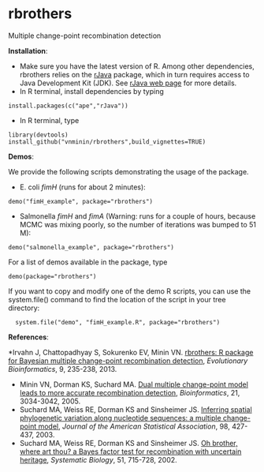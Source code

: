 # rbrothers
Multiple change-point recombination detection

**Installation**:

* Make sure you have the latest version of R. Among other dependencies, rbrothers relies on the <a href="http://cran.r-project.org/web/packages/rJava/index.html" target="_blank">rJava</a> package, which
in turn requires access to Java Development Kit (JDK). See
<a href="http://www.rforge.net/rJava/" target="_blank">rJava web page</a> for more details.
* In R terminal, install dependencies by typing
```
install.packages(c("ape","rJava"))
```
* In R terminal, type
```
library(devtools)
install_github("vnminin/rbrothers",build_vignettes=TRUE)
```

**Demos**:

We provide the following scripts demonstrating the usage of the package.
* E. coli *fimH* (runs for about 2 minutes):
```
demo("fimH_example", package="rbrothers")
```

* Salmonella *fimH* and *fimA* (Warning: runs for a couple of hours, because MCMC was mixing poorly, so the number of iterations was bumped to 51 M):
```
demo("salmonella_example", package="rbrothers")
```

For a list of demos available in the package, type
```
demo(package="rbrothers")
```
If you want to copy and modify one of the demo R scripts, you can use the system.file() command to find the location of the script in your tree directory:
```
  system.file("demo", "fimH_example.R", package="rbrothers")
```

**References**:

*Irvahn J, Chattopadhyay S, Sokurenko EV, Minin VN.
[rbrothers: R package for Bayesian multiple change-point recombination detection](http://www.la-press.com/rbrothers-r-package-for-bayesian-multiple-change-point-recombination-d-article-a3718), *Evolutionary Bioinformatics*, 9, 235-238, 2013.
* Minin VN, Dorman KS, Suchard MA.
 [Dual multiple change-point model leads to more accurate recombination detection](http://bioinformatics.oxfordjournals.org/content/21/13/3034.long),
 *Bioinformatics*, 21, 3034-3042, 2005.
* Suchard MA, Weiss RE, Dorman KS and Sinsheimer JS.
[Inferring spatial phylogenetic variation along nucleotide sequences:
a multiple change-point model](http://www.tandfonline.com/doi/abs/10.1198/016214503000215),
*Journal of the American Statistical Association*, 98, 427-437, 2003.
* Suchard MA, Weiss RE, Dorman KS and Sinsheimer JS.
[Oh brother, where art thou? a Bayes factor test for recombination with uncertain heritage](http://sysbio.oxfordjournals.org/content/51/5/715.long),
 *Systematic Biology*, 51, 715-728, 2002.
